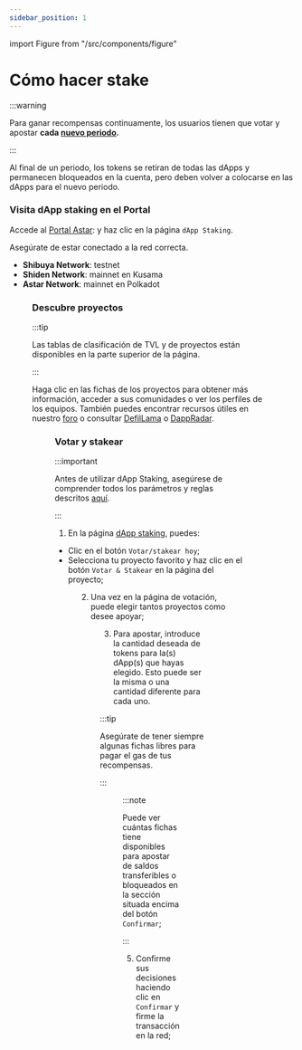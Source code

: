 ```yaml
---
sidebar_position: 1
---
```


import Figure from "/src/components/figure"

# Cómo hacer stake

:::warning

Para ganar recompensas continuamente, los usuarios tienen que votar y apostar **cada [nuevo periodo](/docs/use/dapp-staking/for-stakers/#periods-subperiods--eras).**

:::

Al final de un periodo, los tokens se retiran de todas las dApps y permanecen bloqueados en la cuenta, pero deben volver a colocarse en las dApps para el nuevo periodo.

### Visita dApp staking en el Portal

Accede al [Portal Astar](https://portal.astar.network/astar/dapp-staking/discover): y haz clic en la página `dApp Staking`.

Asegúrate de estar conectado a la red correcta.

- **Shibuya Network**: testnet
- **Shiden Network**: mainnet en Kusama
- **Astar Network**: mainnet en Polkadot

<Figure src={require('/docs/use/dapp-staking/for-stakers/img/Networks.png').default } width="100%" />

### Descubre proyectos

:::tip

Las tablas de clasificación de TVL y de proyectos están disponibles en la parte superior de la página.

:::

Haga clic en las fichas de los proyectos para obtener más información, acceder a sus comunidades o ver los perfiles de los equipos. También puedes encontrar recursos útiles en nuestro [foro](https://forum.astar.network/) o consultar [DefilLama](https://defillama.com/) o [DappRadar](https://dappradar.com/).

<Figure src={require('/docs/use/dapp-staking/for-stakers/img/Projects_page.png').default } width="100%" />

### Votar y stakear

:::important

Antes de utilizar dApp Staking, asegúrese de comprender todos los parámetros y reglas descritos [aquí](/docs/use/dapp-staking/for-stakers/).

:::

1. En la página [dApp staking](https://portal.astar.network/astar/dapp-staking/discover), puedes:

- Clic en el botón `Votar/stakear hoy`;
- Selecciona tu proyecto favorito y haz clic en el botón `Votar & Stakear` en la página del proyecto;

<Figure src={require('/docs/use/dapp-staking/for-stakers/img/Vote_Page.png').default } width="100%" />

2. Una vez en la página de votación, puede elegir tantos proyectos como desee apoyar;

<Figure src={require('/docs/use/dapp-staking/for-stakers/img/Staking_Page.png').default } width="85%" />

3. Para apostar, introduce la cantidad deseada de tokens para la(s) dApp(s) que hayas elegido. Esto puede ser la misma o una cantidad diferente para cada uno.

:::tip

Asegúrate de tener siempre algunas fichas libres para pagar el gas de tus recompensas.

:::

<Figure src={require('/docs/use/dapp-staking/for-stakers/img/Staking_Page_2.png').default } width="85%" />

:::note

Puede ver cuántas fichas tiene disponibles para apostar de saldos transferibles o bloqueados en la sección situada encima del botón `Confirmar`;

:::

5. Confirme sus decisiones haciendo clic en `Confirmar` y firme la transacción en la red;
